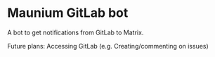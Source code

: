 Maunium GitLab bot
==================

A bot to get notifications from GitLab to Matrix.

Future plans: Accessing GitLab (e.g. Creating/commenting on issues)
